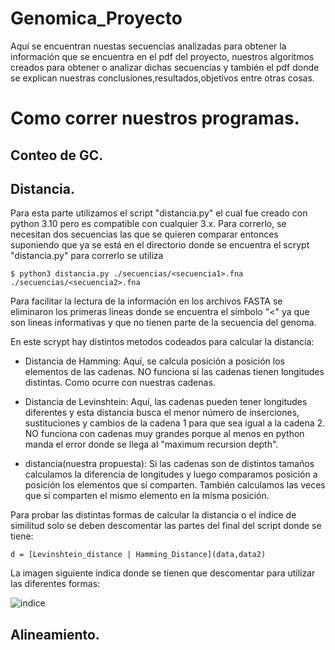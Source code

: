 # Genomica_Proyecto

Aquí se encuentran nuestas secuencias analizadas para obtener la información que se encuentra en el pdf del proyecto, nuestros algoritmos creados para obtener o analizar dichas secuencias y también el pdf donde se explican nuestras conclusiones,resultados,objetivos entre otras cosas.


# Como correr nuestros programas.

## Conteo de GC.



## Distancia.

Para esta parte utilizamos el script "distancia.py" el cual fue creado con python 3.10 pero es compatible con cualquier 3.x. Para correrlo, se necesitan dos secuencias las que se quieren comparar entonces suponiendo que ya se está en el directorio donde se encuentra el scrypt "distancia.py" para correrlo se utiliza 

`$ python3 distancia.py ./secuencias/<secuencia1>.fna ./secuencias/<secuencia2>.fna`

Para facilitar la lectura de la información en los archivos FASTA se eliminaron los primeras lineas donde se encuentra el símbolo "<" ya que son lineas informativas y que no tienen parte de la secuencia del genoma.

En este scrypt hay distintos metodos codeados para calcular la distancia:

- Distancia de Hamming: Aquí, se calcula posición a posición los elementos de las cadenas. NO funciona si las cadenas tienen longitudes distintas. Como ocurre con nuestras cadenas.

- Distancia de Levinshtein: Aquí, las cadenas pueden tener longitudes diferentes y esta distancia busca el menor número de inserciones, sustituciones y cambios de la cadena 1 para que sea igual a la cadena 2. NO funciona con cadenas muy grandes porque al menos en python manda el error donde se llega al "maximum recursion depth".


- distancia(nuestra propuesta): Si las cadenas son de distintos tamaños calculamos la diferencia de longitudes y luego comparamos posición a posición los elementos que sí comparten. También calculamos las veces que sí comparten el mismo elemento en la misma posición. 

Para probar las distintas formas de calcular la distancia o el indice de similitud solo se deben descomentar las partes del final del script donde se tiene:

`d = [Levinshtein_distance | Hamming_Distance](data,data2)`

La imagen siguiente indica donde se tienen que descomentar para utilizar las diferentes formas:

![indice](https://file%2B.vscode-resource.vscode-cdn.net/run/media/drxl45/libre/CLases/Genomica/Corona_seq/Genomica_Proyecto/images/indice.png?version%3D1670947432653)

## Alineamiento.